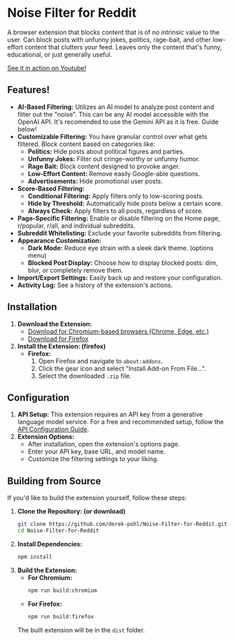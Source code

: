 # Noise Filter for Reddit

A browser extension that blocks content that is of no intrinsic value to the user. Can block posts with unfunny jokes, politics, rage-bait, and other low-effort content that clutters your feed. Leaves only the content that's funny, educational, or just generally useful.

[See it in action on Youtube!](https://www.youtube.com/watch?v=BHRG-Ev8RvI)

## Features!

- **AI-Based Filtering:** Utilizes an AI model to analyze post content and filter out the "noise". This can be any AI model accessible with the OpenAI API. It's recomended to use the Gemini API as it is free. Guide below!
- **Customizable Filtering:** You have granular control over what gets filtered. Block content based on categories like:
    - **Politics:** Hide posts about political figures and parties.
    - **Unfunny Jokes:** Filter out cringe-worthy or unfunny humor.
    - **Rage Bait:** Block content designed to provoke anger.
    - **Low-Effort Content:** Remove easily Google-able questions.
    - **Advertisements:** Hide promotional user posts.
- **Score-Based Filtering:**
    - **Conditional Filtering:** Apply filters only to low-scoring posts.
    - **Hide by Threshold:** Automatically hide posts below a certain score.
    - **Always Check:** Apply filters to all posts, regardless of score.
- **Page-Specific Filtering:** Enable or disable filtering on the Home page, r/popular, r/all, and individual subreddits.
- **Subreddit Whitelisting:** Exclude your favorite subreddits from filtering.
- **Appearance Customization:**
    - **Dark Mode:** Reduce eye strain with a sleek dark theme. (options menu)
    - **Blocked Post Display:** Choose how to display blocked posts: dim, blur, or completely remove them.
- **Import/Export Settings:** Easily back up and restore your configuration.
- **Activity Log:** See a history of the extension's actions.

## Installation

1.  **Download the Extension:**
    *   [Download for Chromium-based browsers (Chrome, Edge, etc.)](https://chromewebstore.google.com/detail/noise-filter-for-reddit/adddebckckijpfbbggfjbohakfifaicf)
    *   [Download for Firefox](https://raw.githubusercontent.com/derek-pohl/Noise-Filter-for-Reddit/refs/heads/main/dist/firefox.zip)
2.  **Install the Extension: (firefox)**
    *   **Firefox:**
        1.  Open Firefox and navigate to `about:addons`.
        2.  Click the gear icon and select "Install Add-on From File...".
        3.  Select the downloaded `.zip` file.

## Configuration

1.  **API Setup:** This extension requires an API key from a generative language model service. For a free and recommended setup, follow the [API Configuration Guide](https://raw.githubusercontent.com/derek-pohl/Noise-Filter-for-Reddit/main/APIConfigGuide.md).
2.  **Extension Options:**
    *   After installation, open the extension's options page.
    *   Enter your API key, base URL, and model name.
    *   Customize the filtering settings to your liking.

## Building from Source

If you'd like to build the extension yourself, follow these steps:

1.  **Clone the Repository: (or download)**
    ```bash
    git clone https://github.com/derek-pohl/Noise-Filter-for-Reddit.git
    cd Noise-Filter-for-Reddit
    ```
2.  **Install Dependencies:**
    ```bash
    npm install
    ```
3.  **Build the Extension:**
    *   **For Chromium:**
        ```bash
        npm run build:chromium
        ```
    *   **For Firefox:**
        ```bash
        npm run build:firefox
        ```
    The built extension will be in the `dist` folder.